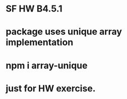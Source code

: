 #
# SF HW B4.5.1
# package uses unique array implementation
# npm i array-unique
# just for HW exercise.
#
